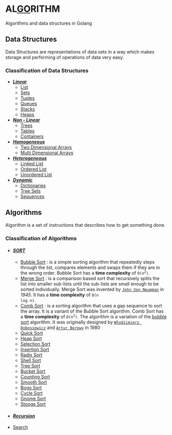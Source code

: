# AL[GO](#)RITHM
Algorithms and data structures in Golang

## Data Structures

Data Structures are representations of data sets in a way which makes storage and performing of operations of data very easy.

### Classification of Data Structures

- _**[Linear](src/data_structures/linear)**_
  - [List](src/data_structures/linear/list/list.go)
  - [Sets](src/data_structures/linear/set/set.go)
  - [Tuples](src/data_structures/linear/tuple/tuple.go)
  - [Queues](#)
  - [Stacks](#)
  - [Heaps](#)
- _**[Non - Linear](#)**_
  - [Trees](#)
  - [Tables](#)
  - [Containers](#)
- _**[Homogeneous](#)**_
  - [Two Dimensional Arrays](#)
  - [Multi Dimensional Arrays](#)
- _**[Heterogeneous](#)**_
  - [Linked List](#)
  - [Ordered List](#)
  - [Unordered List](#)
- _**[Dynamic](#)**_
  - [Dictionaries](#)
  - [Tree Sets](#)
  - [Sequences](#)

## Algorithms

Algorithm is a set of instructions that describes how to get something done.

### Classification of Algorithms

- #### [*SORT*](src/algorithms/sort)
  - [Bubble Sort](src/algorithms/sort/bubbleSort/bubbleSort.go) : is a simple sorting algorithm that repeatedly steps through the list, compares elements and swaps them if they are in the wrong order. Bubble Sort has a **time complexity** of <code>O(n<sup>2</sup>)</code>.
  - [Merge Sort](src/algorithms/sort/mergeSort/mergeSort.go) : is a comparison based sort that recursively splits the list into smaller sub-lists until the sub-lists are small enough to be sorted individually. Merge Sort was invented by [`John Von Neumman`](https://en.wikipedia.org/wiki/John_von_Neumann) in _1945_. It has a **time complexity** of <code>O(n log n)</code>.
  - [Comb Sort](#) : is a sorting algorithm that uses a gap sequence to sort the array. It is a variant of the Bubble Sort algorithm. Comb Sort has a **time complexity** of <code>O(n<sup>2</sup>)</code>. The algorithm is a variation of the [bubble sort](src/algorithms/sort/bubbleSort/bubbleSort.go) algorithm. It was originally designed by [`Włodzimierz Dobosiewicz`](#) and [`Artur Borowy`](#) in 1980
  - [Quick Sort](#)
  - [Heap Sort](#)
  - [Selection Sort](#)
  - [Insertion Sort](#)
  - [Radix Sort](#)
  - [Shell Sort](#)
  - [Tree Sort](#)
  - [Bucket Sort](#)
  - [Counting Sort](#)
  - [Smooth Sort](#)
  - [Bogo Sort](#)
  - [Cycle Sort](#)
  - [Gnome Sort](#)
  - [Stooge Sort](#)
- #### [*Recursion*](#)
- [Search](#)
